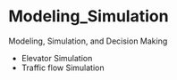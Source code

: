 # Modeling_Simulation
Modeling, Simulation, and Decision Making
- Elevator Simulation
- Traffic flow Simulation
